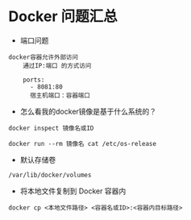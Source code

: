 # Docker 问题汇总

- 端口问题

```
docker容器允许外部访问
	通过IP:端口 的方式访问
```

```
    ports:
      - 8081:80
      宿主机端口：容器端口
```

- 怎么看我的docker镜像是基于什么系统的？


```
docker inspect 镜像名或ID

docker run --rm 镜像名 cat /etc/os-release
```

- 默认存储卷


```
/var/lib/docker/volumes
```

- 将本地文件复制到 Docker 容器内

```
docker cp <本地文件路径> <容器名或ID>:<容器内目标路径>
```

